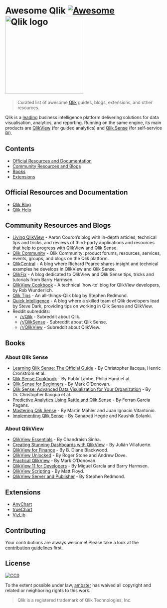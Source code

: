 Awesome Qlik [![Awesome](https://awesome.re/badge.svg)](https://awesome.re) [<img src="https://webapps.qlik.com/WarsawMarathon/qlik.jpg" alt="Qlik logo" width="250" />](https://qlik.com)
==========================================================================================================================================================================================

> Curated list of awesome [Qlik](https://qlik.com) guides, blogs, extensions, and other resources.

Qlik is a [leading](https://www.qlik.com/us/gartner-magic-quadrant-business-intelligence) business intelligence platform delivering solutions for data visualisation, analytics, and reporting. Running on the same engine, its main products are [QlikView](https://www.qlik.com/us/products/qlikview) (for guided analytics) and [Qlik Sense](https://www.qlik.com/us/products/qlik-sense) (for self-service BI).

Contents
--------

-   [Official Resources and Documentation](#official-resources-and-documentation)
-   [Community Resources and Blogs](#community-resources-and-blogs)
-   [Books](#books)
-   [Extensions](#extensions)

Official Resources and Documentation
------------------------------------

-   [Qlik Blog](https://blog.qlik.com)
-   [Qlik Help](https://help.qlik.com)

Community Resources and Blogs
-----------------------------

-   [Living QlikView](http://livingqlikview.com/) - Aaron Couron’s blog with in-depth articles, technical tips and tricks, and reviews of third-party applications and resources that help to progress with QlikView and Qlik Sense.
-   [Qlik Community](https://community.qlik.com) - Qlik Community: product forums, resources, services, events, groups, and blogs on the Qlik platform.
-   [QlikCentral](https://qlikcentral.com/) - A blog where Richard Pearce shares insight and technical examples he develops in QlikView and Qlik Sense.
-   [QlikFix](http://www.qlikfix.com) - A blog dedicated to QlikView and Qlik Sense tips, tricks and tutorials from Barry Harmsen.
-   [QlikView Cookbook](https://qlikviewcookbook.com/) - A technical ‘how-to’ blog for QlikView developers, by Rob Wunderlich.
-   [Qlik Tips](https://www.qliktips.com) - An all-things-Qlik blog by Stephen Redmond.
-   [Quick Intelligence](https://www.quickintelligence.co.uk/blog/) - A blog where a skilled team of Qlik developers lead by Steve Dark, providing tips on working in Qlik Sense and QlikView.
-   Reddit subreddits:
    -   [/r/Qlik](https://www.reddit.com/r/qlik/) - Subreddit about Qlik.
    -   [/r/QlikSense](https://www.reddit.com/r/qliksense/) - Subreddit about Qlik Sense.
    -   [/r/QlikView](https://www.reddit.com/r/qlikview/) - Subreddit about QlikView.

Books
-----

### About Qlik Sense

-   [Learning Qlik Sense: The Official Guide](https://books.google.com/books/about/Learning_Qlik_Sense_The_Official_Guide.html?id=4zvlCwAAQBAJ&redir_esc=y) - By Christopher Ilacqua, Henric Cronström et al.
-   [Qlik Sense Cookbook](https://books.google.com/books/about/Qlik_Sense_Cookbook.html?id=07xouwEACAAJ&redir_esc=y) - By Pablo Labbe, Philip Hand et al.
-   [Qlik Sense for Beginners](https://books.google.com/books/about/Qlik_Sense_for_Beginners.html?id=Dy3nBAAAQBAJ&redir_esc=y) - By Mark O’Donovan.
-   [Qlik Sense: Advanced Data Visualization for Your Organization](https://books.google.ru/books?id=kPNFDwAAQBAJ&redir_esc=y) - By Dr. Christopher Ilacqua et al.
-   [Predictive Analytics Using Rattle and Qlik Sense](https://www.amazon.com/Predictive-Analytics-using-Rattle-Sense/dp/1784395803) - By Ferran Garcia Pagans.
-   [Mastering Qlik Sense](https://www.amazon.com/Mastering-Qlik-Sense-self-service-Intelligence/dp/1783554029) - By Martin Mahler and Juan Ignacio Vitantonio.
-   [Implementing Qlik Sense](https://books.google.com/books/about/Implementing_Qlik_Sense.html?id=6nZaswEACAAJ&redir_esc=y) - By Ganapati Hegde and Kaushik Solanki.

### About QlikView

-   [QlikView Essentials](https://books.google.com/books/about/QlikView_Essentials.html?id=5wMcDAAAQBAJ&redir_esc=y) - By Chandraish Sinha.
-   [Creating Stunning Dashboards with QlikView](https://www.amazon.com/Creating-Stunning-Dashboards-QlikView-Villafuerte/dp/1782175733) - By Julián Villafuerte.
-   [QlikView for Finance](https://books.google.com/books/about/QlikView_for_Finance.html?id=pNZOCwAAQBAJ&redir_esc=y) - By B. Diane Blackwood.
-   [QlikView Unlocked](https://books.google.com/books/about/QlikView_Unlocked.html?id=vvaoCwAAQBAJ&redir_esc=y) - By Roger Stone and Andrew Dove.
-   [Practical QlikView](https://www.amazon.com/Practical-QlikView-Mark-ODonovan-ebook/dp/B007QMMDL4) - By Mark O’Donovan.
-   [QlikView 11 for Developers](https://www.amazon.com/QlikView-Developers-Effective-techniques-Intelligence/dp/1849686068) - By Miguel García and Barry Harmsen.
-   [QlikView Scripting](https://books.google.com/books/about/QlikView_Scripting.html?id=wng3ngEACAAJ&redir_esc=y) - By Matt Floyd.
-   [QlikView Server and Publisher](https://books.google.com/books/about/QlikView_Server_and_Publisher.html?id=gDOhAgAAQBAJ&redir_esc=y) - By Stephen Redmond.

Extensions
----------

-   [AnyChart](https://qlik.anychart.com)
-   [trueChart](https://www.truechart.com)
-   [VizLib](https://www.vizlib.com)

Contributing
------------

Your contributions are always welcome! Please take a look at the [contribution guidelines](https://github.com/ambster-public/awesome-qlik/blob/master/contributing.md) first.

License
-------

[![CC0](https://mirrors.creativecommons.org/presskit/buttons/88x31/svg/cc-zero.svg)](https://creativecommons.org/publicdomain/zero/1.0)

To the extent possible under law, [ambster](https://github.com/ambster-public) has waived all copyright and related or neighboring rights to this work.

> Qlik is a registered trademark of Qlik Technologies, Inc.

